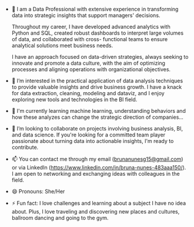 - 👋 I am a Data Professional with extensive experience in transforming data into strategic insights that support managers' decisions. 

    Throughout my career, I have developed advanced analytics with Python and SQL, created robust dashboards to interpret large volumes of data, and collaborated with cross-      functional teams to ensure analytical solutions meet business needs.

    I have an approach focused on data-driven strategies, always seeking to innovate and promote a data culture, with the aim of optimizing processes and aligning operations with organizational objectives.
- 👀 I’m interested in the practical application of data analysis techniques to provide valuable insights and drive business growth. I have a knack for data extraction, cleaning, modeling and dataviz, and I enjoy exploring new tools and technologies in the BI field.
- 🌱 I'm currently learning machine learning, understanding behaviors and how these analyzes can change the strategic direction of companies...
- 💞️ I’m looking to collaborate on projects involving business analysis, BI, and data science. If you're looking for a committed team player passionate about turning data into actionable insights, I'm ready to contribute.
- 📫 You can contact me through my email (brunanunesg15@gmail.com) or via LinkedIn (https://www.linkedin.com/in/bruna-nunes-483aaa150/). I am open to networking and exchanging ideas with colleagues in the field.
- 😄 Pronouns: She/Her
- ⚡ Fun fact: I love challenges and learning about a subject I have no idea about. Plus, I love traveling and discovering new places and cultures, ballroom dancing and going to the gym.

<!---
databru/databru is a ✨ special ✨ repository because its `README.md` (this file) appears on your GitHub profile.
You can click the Preview link to take a look at your changes.
--->
